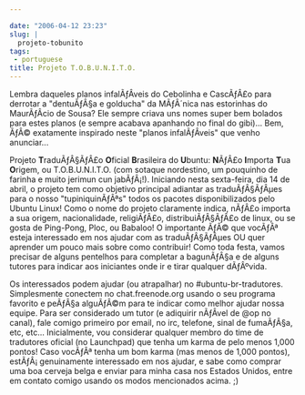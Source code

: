 ```yaml
---

date: "2006-04-12 23:23"
slug: |
  projeto-tobunito
tags:
 - portuguese
title: Projeto T.O.B.U.N.I.T.O.
---
```


Lembra daqueles planos infalÃƒÂ­veis do Cebolinha e CascÃƒÂ£o para
derrotar a "dentuÃƒÂ§a e golducha" da MÃƒÂ´nica nas estorinhas do
MaurÃƒÂ­cio de Sousa? Ele sempre criava uns nomes super bem bolados para
estes planos (e sempre acabava apanhando no final do gibi)... Bem, ÃƒÂ©
exatamente inspirado neste "planos infalÃƒÂ­veis" que venho anunciar...

Projeto **T**raduÃƒÂ§ÃƒÂ£o **O**ficial **B**rasileira do **U**buntu:
**N**ÃƒÂ£o **I**mporta **T**ua **O**rigem, ou T.O.B.U.N.I.T.O. (com
sotaque nordestino, um pouquinho de farinha e muito jerimun cun
jabÃƒÂ¡!). Iniciando nesta sexta-feira, dia 14 de abril, o projeto tem
como objetivo principal adiantar as traduÃƒÂ§ÃƒÂµes para o nosso
"tupiniquinÃƒÂªs" todos os pacotes disponibilizados pelo Ubuntu Linux!
Como o nome do projeto claramente indica, nÃƒÂ£o importa a sua origem,
nacionalidade, religiÃƒÂ£o, distribuiÃƒÂ§ÃƒÂ£o de linux, ou se gosta de
Ping-Pong, Ploc, ou Babaloo! O importante ÃƒÂ© que vocÃƒÂª esteja
interessado em nos ajudar com as traduÃƒÂ§ÃƒÂµes OU quer aprender um
pouco mais sobre como contribuir! Como toda festa, vamos precisar de
alguns pentelhos para completar a bagunÃƒÂ§a e de alguns tutores para
indicar aos iniciantes onde ir e tirar qualquer dÃƒÂºvida.

Os interessados podem ajudar (ou atrapalhar) no \#ubuntu-br-tradutores.
Simplesmente conectem no chat.freenode.org usando o seu programa
favorito e peÃƒÂ§a alguÃƒÂ©m para te indicar como melhor ajudar nossa
equipe. Para ser considerado um tutor (e adiquirir nÃƒÂ­vel de \@op no
canal), fale comigo primeiro por email, no irc, telefone, sinal de
fumaÃƒÂ§a, etc, etc... Inicialmente, vou considerar qualquer membro do
time de tradutores oficial (no Launchpad) que tenha um karma de pelo
menos 1,000 pontos! Caso vocÃƒÂª tenha um bom karma (mas menos de 1,000
pontos), estÃƒÂ¡ genuinamente interessado em nos ajudar, e sabe como
comprar uma boa cerveja belga e enviar para minha casa nos Estados
Unidos, entre em contato comigo usando os modos mencionados acima. ;)
